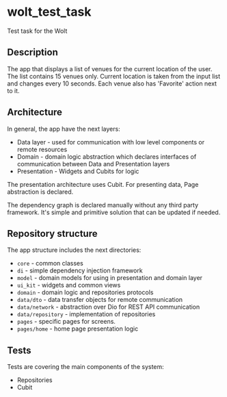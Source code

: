 # wolt_test_task

Test task for the Wolt

## Description 

The app that displays a list of venues for the current location of the user. 
The list contains 15 venues only. 
Current location is taken from the input list and changes every 10 seconds.
Each venue also has 'Favorite' action next to it.

## Architecture

In general, the app have the next layers:
- Data layer - used for communication with low level components or remote resources
- Domain - domain logic abstraction which declares interfaces of communication between Data and Presentation layers
- Presentation - Widgets and Cubits for logic

The presentation architecture uses Cubit. For presenting data, Page abstraction is declared.

The dependency graph is declared manually without any third party framework. 
It's simple and primitive solution that can be updated if needed.

## Repository structure

The app structure includes the next directories:
- `core` - common classes
- `di` - simple dependency injection framework
- `model` - domain models for using in presentation and domain layer
- `ui_kit` - widgets and common views
- `domain` - domain logic and repositories protocols
- `data/dto` - data transfer objects for remote communication
- `data/network` - abstraction over Dio for REST API communication
- `data/repository` - implementation of repositories
- `pages` - specific pages for screens.
- `pages/home` - home page presentation logic

## Tests

Tests are covering the main components of the system:
- Repositories
- Cubit